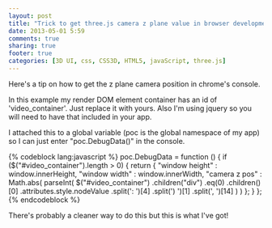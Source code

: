 ```yaml
---
layout: post
title: "Trick to get three.js camera z plane value in browser development tools console"
date: 2013-05-01 5:59
comments: true
sharing: true
footer: true
categories: [3D UI, css, CSS3D, HTML5, javaScript, three.js]
---
```

Here's a tip on how to get the z plane camera position in chrome's console.

  <!-- more -->

In this example my render DOM element container has an id of 'video_container'.
Just replace it with yours. Also I'm using jquery so you will need to have that included in your app.

I attached this to a global variable (poc is the global namespace of my app) so I can just enter "poc.DebugData()" in the console.

{% codeblock lang:javascript %}
poc.DebugData = function () {
     if ($("#video_container").length > 0) {
         return {
             "window height" : window.innerHeight,
             "window width" : window.innerWidth,
             "camera z pos" : Math.abs(
                 parseInt(
                     $("#video_container")
                         .children("div")
                         .eq(0)
                         .children()[0]
                         .attributes.style.nodeValue
                         .split(': ')[4]
                         .split(') ')[1]
                         .split(', ')[14]
                 )
             )
         };
     }
 };
{% endcodeblock %}

There's probably a cleaner way to do this but this is what I've got!
